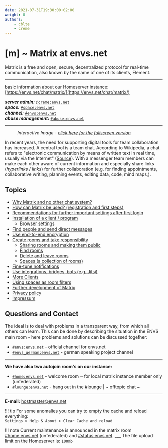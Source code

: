 ```yaml
---
date: 2021-07-31T19:30:00+02:00
weight: 0
authors:
    - cblte
    - creme
---
```


# [m] ~ Matrix at envs.net
Matrix is a free and open, secure, decentralized protocol for real-time communication, also known by the name of one of its clients, Element.

***

basic information about our Homeserver instance:   
[https://envs.net/chat/matrix/](https://envs.net/chat/matrix/)

***server admin:*** [`@creme:envs.net`](https://matrix.to/#/@creme:envs.net)  
***space:*** [`#space:envs.net`](https://matrix.to/#/#space:envs.net)  
***channel:*** [`#envs:envs.net`](https://matrix.to/#/#envs:envs.net)  
***abuse management:*** [`#abuse:envs.net`](https://matrix.to/#/#abuse:envs.net)

***

<figure>
<object data="images/matrix_interactive_en.svg" type="image/svg+xml" style="width: 1280px; max-width: 100%"></object>
<caption><i>Interactive Image - <a href="/images/matrix_interactive_en.svg" target="_blank">click here for the fullscreen version</a></i></caption>
</figure>

In recent years, the need for supporting digital tools for team collaboration has increased. A central tool is a team chat. According to Wikipedia, a chat refers to "electronic communication by means of written text in real time, usually via the Internet" ([Source](https://en.wikipedia.org/wiki/Chat)). With a messenger team members can make each other aware of current information and especially share links (*hyperlinks* / *links*) for further collaboration (e.g. for finding appointments, collaborative writing, planning events, editing data, code, mind maps,).

## Topics

* [Why Matrix and no other chat system?](why.md)
* [How can Matrix be used? (registration and first steps)](first-steps.md)
* [Recommendations for further important settings after first login](settings.md)
* [Installation of a client / program](clients.md)
    * [Browser settings](/clients/browser.md)
* [Find people and send direct messages](messaging.md)
* [Use end-to-end encryption](encryption.md)
* [Create rooms and take responsibility](rooms.md)
    * [Sharing rooms and making them public](/rooms/sharing/)
    * [Find rooms](/rooms/find/)
    * [Delete and leave rooms](/rooms/delete/)
    * [Spaces (a collection of rooms)](/rooms/spaces/)
* [Fine-tune notifications](notifications.md)
* [Use integrations, bridges, bots (e.g. Jitsi)](/advanced/integrations/)
* [More Clients](/clients/more_clients.md)
* [Using spaces as room filters](advanced/spaces/)
* [Further development of Matrix](development.md)
* [Privacy policy](https://envs.net/_matrix/consent)
* [Impressum](impressum.md)

## Questions and Contact

The ideal is to deal with problems in a transparent way, from which all others can learn. This can be done by describing the situation in the ENVS main room - here problems and solutions can be discussed together:

* [`#envs:envs.net`](https://matrix.to/#/#envs:envs.net) - official channel for envs.net
* [`#envs_german:envs.net`](https://matrix.to/#/#envs_german:envs.net) - german speaking project channel

***

**We have also two autojoin room's on our instance:**

* [`#home:envs.net`](https://matrix.to/#/#home:envs.net) - welcome room ~ for local matrix instance member only (unfederated)
* [`#lounge:envs.net`](https://matrix.to/#/#lounge:envs.net) - hang out in the #lounge | ~ offtopic chat ~

***

**E-mail:** [hostmaster@envs.net](mailto:hostmaster@envs.net)

!!! tip
    For some anomalies you can try to empty the cache and reload everything:  
    `Settings > Help & About > Clear Cache and reload`

!!! note
    Current maintenance is announced in the matrix room [#home:envs.net](https://matrix.to/#/#home:envs.net) (unfederated) and [#status:envs.net](https://matrix.to/#/#status:envs.net).
    ___
    The file upload limit on the Homeserver is: `100mb`
